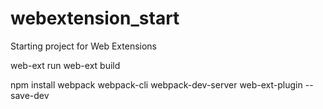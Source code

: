# webextension_start

Starting project for Web Extensions

web-ext run
web-ext build

npm install webpack webpack-cli webpack-dev-server web-ext-plugin --save-dev
